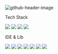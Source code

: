 ![github-header-image](https://user-images.githubusercontent.com/101182303/226663043-d63daf3f-f7da-497c-b93f-22f4333193ee.png)

Tech Stack  

<img src="https://img.shields.io/badge/Java-007396?style=flat&logo=Java&logoColor=white"/></a> <img src="https://img.shields.io/badge/Python-3776AB?style=flat&logo=Python&logoColor=white"/></a> <img src="https://img.shields.io/badge/C-A8B9CC?style=flat&logo=C&logoColor=white"/></a> <img src="https://img.shields.io/badge/R-276DC3?style=flat&logo=R&logoColor=white"/></a>  

IDE & Lib  

<img src="https://img.shields.io/badge/RStudio-75AADB?style=flat&logo=RStudio&logoColor=white"/></a> <img src="https://img.shields.io/badge/Visual Studio Code-007ACC?style=flat&logo=Visual Studio Code&logoColor=white"/></a> <img src="https://img.shields.io/badge/PyCharm-000000?style=flat&logo=PyCharm&logoColor=white"/></a> <img src="https://img.shields.io/badge/IntelliJ IDEA-000000?style=flat&logo=IntelliJ IDEA&logoColor=white"/></a> <img src="https://img.shields.io/badge/Jupyter-F37626?style=flat&logo=Jupyter&logoColor=white"/></a> <img src="https://img.shields.io/badge/TensorFlow-FF6F00?style=flat&logo=TensorFlow&logoColor=white"/></a> <img src="https://img.shields.io/badge/PyTorch-EE4C2C?style=flat&logo=PyTorch&logoColor=white"/></a>
